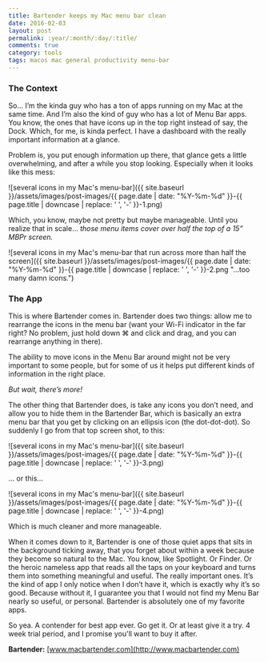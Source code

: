 ```yaml
---
title: Bartender keeps my Mac menu bar clean
date: 2016-02-03
layout: post
permalink: :year/:month/:day/:title/
comments: true
category: tools
tags: macos mac general productivity menu-bar
---
```


### The Context

So… I’m the kinda guy who has a ton of apps running on my Mac at the same time. And I’m also the kind of guy who has a lot of Menu Bar apps. You know, the ones that have icons up in the top right instead of say, the Dock. Which, for me, is kinda perfect. I have a dashboard with the really important information at a glance.

Problem is, you put enough information up there, that glance gets a little overwhelming, and after a while you stop looking. <!-- more --> Especially when it looks like this mess:

![several icons in my Mac's menu-bar]({{ site.baseurl }}/assets/images/post-images/{{ page.date | date: "%Y-%m-%d" }}-{{ page.title | downcase | replace: ' ', '-' }}-1.png)

Which, you know, maybe not pretty but maybe manageable. Until you realize that in scale… *those menu items cover over half the top of a 15” MBPr screen.*

![several icons in my Mac's menu-bar that run across more than half the screen]({{ site.baseurl }}/assets/images/post-images/{{ page.date | date: "%Y-%m-%d" }}-{{ page.title | downcase | replace: ' ', '-' }}-2.png "...too many damn icons.")



### The App

This is where Bartender comes in. Bartender does two things: allow me to rearrange the icons in the menu bar (want your Wi-Fi indicator in the far right? No problem, just hold down ⌘ and click and drag, and you can rearrange anything in there).

The ability to move icons in the Menu Bar around might not be very important to some people, but for some of us it helps put different kinds of information in the right place.

*But wait, there’s more!*

The other thing that Bartender does, is take any icons you don’t need, and allow you to hide them in the Bartender Bar, which is basically an extra menu bar that you get by clicking on an ellipsis icon (the dot-dot-dot). So suddenly I go from that top screen shot, to this:

![several icons in my Mac's menu-bar]({{ site.baseurl }}/assets/images/post-images/{{ page.date | date: "%Y-%m-%d" }}-{{ page.title | downcase | replace: ' ', '-' }}-3.png)

... or this...

![several icons in my Mac's menu-bar]({{ site.baseurl }}/assets/images/post-images/{{ page.date | date: "%Y-%m-%d" }}-{{ page.title | downcase | replace: ' ', '-' }}-4.png)

Which is much cleaner and more manageable.

When it comes down to it, Bartender is one of those quiet apps that sits in the background ticking away, that you forget about within a week because they become so natural to the Mac. You know, like Spotlight. Or Finder. Or the heroic nameless app that reads all the taps on your keyboard and turns them into something meaningful and useful. The really important ones. It’s the kind of app I only notice when I don’t have it, which is exactly why it’s so good. Because without it, I guarantee you that I would not find my Menu Bar nearly so useful, or personal. Bartender is absolutely one of my favorite apps.

So yea. A contender for best app ever. Go get it. Or at least give it a try. 4 week trial period, and I promise you'll want to buy it after.

**Bartender:** [www.macbartender.com](http://www.macbartender.com)

